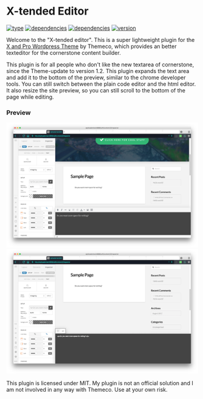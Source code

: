 # X-tended Editor 

[![type](https://img.shields.io/badge/Type-Wordpress%20Plugin-brightgreen.svg)]()
[![dependencies](https://img.shields.io/badge/dependencies-Wordpress%2C%20X%20Pro-orange.svg)]()
[![dependencies](https://img.shields.io/badge/License-MIT-blue.svg)]()
[![version](https://img.shields.io/badge/Version-1.0-red.svg)]()


Welcome to the "X-tended editor". This is a super lightweight plugin for the [X and Pro Wordpress Theme](https://theme.co/) by Themeco, which provides an better texteditor for the cornerstone content builder.

This plugin is for all people who don't like the new textarea of cornerstone, since the Theme-update to version 1.2. This plugin expands the text area and add it to the bottom of the preview, similar to the chrome developer tools.
You can still switch between the plain code editor and the html editor. 
It also resize the site preview, so you can still scroll to the bottom of the page while editing. 

### Preview

![screen1](/assets/preview.png)
![screen1](/assets/preview2.png)


This plugin is licensed under MIT. My plugin is not an official solution and I am not involved in any way with Themeco. Use at your own risk.